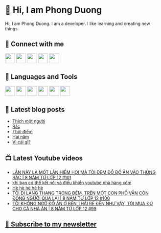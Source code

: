 # 👋 Hi, I am Phong Duong

Hi, I am Phong Duong. I am a developer. I like learning and creating new things

## 🔗 Connect with me
[<img height="32" width="32" src="https://cdn.jsdelivr.net/npm/simple-icons@v3/icons/youtube.svg" />](https://www.youtube.com/channel/UCXykqt3V2-9bYXKWZRcH0rA)
[<img height="32" width="32" src="https://cdn.jsdelivr.net/npm/simple-icons@v3/icons/instagram.svg" />](https://www.instagram.com/phongduonglh)
[<img height="32" width="32" src="https://cdn.jsdelivr.net/npm/simple-icons@v3/icons/twitter.svg" />](https://twitter.com/phongduonglh)
[<img height="32" width="32" src="https://cdn.jsdelivr.net/npm/simple-icons@v3/icons/facebook.svg" />](https://www.facebook.com/phongduonglh)
[<img height="32" width="32" src="https://cdn.jsdelivr.net/npm/simple-icons@v3/icons/linkedin.svg" />](https://www.linkedin.com/in/phongduonglh)

## 🧰 Languages and Tools

[<img height="32" width="32" src="https://cdn.jsdelivr.net/npm/simple-icons@v3/icons/javascript.svg" />](javascript)
[<img height="32" width="32" src="https://cdn.jsdelivr.net/npm/simple-icons@v3/icons/html5.svg" />](html5)
[<img height="32" width="32" src="https://cdn.jsdelivr.net/npm/simple-icons@v3/icons/css3.svg" />](css3)
[<img height="32" width="32" src="https://cdn.jsdelivr.net/npm/simple-icons@v3/icons/node-dot-js.svg" />](nodejs)
[<img height="32" width="32" src="https://cdn.jsdelivr.net/npm/simple-icons@v3/icons/react.svg" />](react)
[<img height="32" width="32" src="https://cdn.jsdelivr.net/npm/simple-icons@v3/icons/vue-dot-js.svg" />](vue)

## 📝 Latest blog posts

<!-- BLOG-POST-LIST:START -->
- [Thích một người](https://phongduong.dev/blog/2021/08/thich-mot-nguoi/)
- [Rác](https://phongduong.dev/blog/2021/08/rac/)
- [Thời điểm](https://phongduong.dev/blog/2021/08/thoi-diem/)
- [Hai năm](https://phongduong.dev/blog/2021/08/hai-nam/)
- [Vì cái gì?](https://phongduong.dev/blog/2021/08/vi-cai-gi/)
<!-- BLOG-POST-LIST:END -->

## 📺 Latest Youtube videos

<!-- YOUTUBE-VIDEO-LIST:START -->
- [LẦN NÀY LÀ MỘT LẦN HIẾM HOI MÀ TÔI ĐEM ĐỔ ĐỒ ĂN VÀO THÙNG RÁC | 8 NĂM TỪ LỚP 12 #101](https://www.youtube.com/watch?v=PF4JgVV6LuQ)
- [khi bạn có thể kết nối và điều khiển youtube nhà hàng xóm](https://www.youtube.com/watch?v=4lH5NHvxaGo)
- [Hè hè hè hè hè](https://www.youtube.com/watch?v=cuuLvBgqopc)
- [TÔI ĐI LANG THANG TRONG ĐÊM, TRÊN MỘT CON PHỐ VẪN CÒN ĐÔNG NGƯỜI QUA LẠI | 8 NĂM TỪ LỚP 12 #100](https://www.youtube.com/watch?v=YUdToj4Yx9g)
- [TÔI KHÔNG NGỜ ĐỒ ĂN Ở BÊN THÁI RẺ ĐẾN NHƯ VẬY, TÔI MUA ĐỦ CHO CẢ NHÀ ĂN | 8 NĂM TỪ LỚP 12 #99](https://www.youtube.com/watch?v=XL-DbU4oPrU)
<!-- YOUTUBE-VIDEO-LIST:END -->

## [💌 Subscribe to my newsletter](https://koogio.substack.com/)

